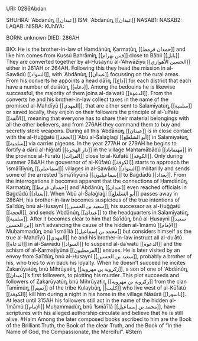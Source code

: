 URI: 0286Abdan

SHUHRA: ʿAbdānủȵ [[عبدان]]
ISM: ʿAbdānủȵ [[عبدان]]
NASAB1:
NASAB2:
LAQAB:
NISBA:
KUNYA:

BORN: unknown
DIED: 286AH

BIO: He is the brother-in-law of Ḥamdānủȵ Ḳarmaṭủȵ [[حمدان قرمط]] and like him comes from Ḳussủ Bahrāmỉȵ [[قس بهرام]] close to Bābil [[بابل]]. They are converted together by al-Ḥusaynủ al-ʾAhwāzīyủ [[الحسين الأهوازي]] either in 261AH or 264AH. Following this they head the mission in al-Sawādủ [[السواد]], with ʿAbdānủȵ [[عبدان]] focussing on the rural areas. From his converts he appoints a head dāʿỉȵ [[داع]] for each district that each have a number of duʿāŧủȵ [[دعاة]]. Among the bedouins he is likewise successful, the majority of them joins al-daʿwaŧủ [[الدعوة]]. From the converts he and his brother-in-law collect taxes in the name of the promised al-Mahdīyủ [[المهدي]], that are either sent to Salamīyaŧủȵ [[سلمية]] or saved locally, they enjoin on their followers the principle of al-ʾulfaŧủ [[الألفة]], meaning that everyone has to share their material belongings with all the other believers, and from 276AH they command them to buy and secretly store weapons. During all this ʿAbdānủȵ [[عبدان]] is in close contact with the al-Ḥuǧǧaŧủ [[الحجة]] ʾAbū al-Šalaġlaġỉ [[أبو الشلغلغ]] in Salamīyaŧủȵ [[سلمية]] via carrier pigeons. In the year 277AH or 279AH he begins to fortify a dārủ al-hiǧraŧỉ [[دار الهجرة]] in the village Mahtamābādủ [[مهتماباد]] in the province al-Furātủ [[الفرات]] close to al-Kūfaŧủ [[الكوفة]]. Only during summer 284AH the gouvernor of al-Kūfaŧủ [[الكوفة]] starts to approach the ʾismāʿīlīyủȵ [[إسماعيلي]] villages in al-Sawādủ [[السواد]] militarilly and sends some of the arrested ʾIsmāʿīlīyūnả [[إسماعيليون]] to Baġdādủ [[بغداد]]. From the interrogations it becomes apparent that the connections of Ḥamdānủȵ Ḳarmaṭủȵ [[حمدان قرمط]] and ʿAbdānủȵ [[عبدان]] even reached officials in Baġdādủ [[بغداد]]. When ʾAbū al-Šalaġlaġỉ [[أبو الشلغلغ]] passes away in 286AH, his brother-in-law becomes suspicious of the true intentions of Saʿīdủȵ bnủ al-Ḥusaynỉ [[سعيد بن الحسين]], his successor as al-Ḥuǧǧaŧủ [[الحجة]], and sends ʿAbdānủȵ [[عبدان]] to the headquarters in Salamīyaŧủȵ [[سلمية]]. After it becomes clear to him that Saʿīdủȵ bnủ al-Ḥusaynỉ [[سعيد بن الحسين]] isn’t advancing the cause of the hidden al-ʾImāmủ [[الإمام]] Muḥammadủȵ bnủ ʾIsmāʿīlả [[محمد بن إسماعيل]] but considers himself as the true al-Mahdīyủ [[المهدي]] he and his brother-in-law instruct all al-duʿāŧủ [[الدعاة]] in al-Sawādủ [[السواد]] to suspend al-daʿwaŧủ [[الدعوة]] and the schism of al-Ḳarmaṭīyūnả [[القرمطيون]] ensues. He is later visited by an envoy from Saʿīdủȵ bnủ al-Ḥusaynỉ [[سعيد بن الحسين]], probably a brother of his, who tries to win back his loyalty. When he doesn’t succeed he incites Zakarūyaŧủȵ bnủ Mihrūyaŧỉȵ [[زكروية بن مهروية]], a son of one of ʿAbdānủȵ [[عبدان]]’s first followers, to plotting his murder. This plot succeeds and followers of Zakarūyaŧủȵ bnủ Mihrūyaŧỉȵ [[زكروية بن مهروية]] from the clan Tamīmủȵ [[تميم]] of the tribe Kulaybủȵ [[كليب]] who live west of al-Kūfaŧủ [[الكوفة]] kill him during a night in his home in the village Nāsūrā [[ناسورا]]. At least until 315AH his followers still act in the name of the hidden al-ʾImāmủ [[الإمام]] Muḥammadủȵ bnủ ʾIsmāʿīlả [[محمد بن إسماعيل]], have scriptures with his alleged authorship circulate and believe that he is still alive. #Halm Among the later composed books ascribed to him are the Book of the Brilliant Truth, the Book of the clear Truth, and the Book of “In the Name of God, the Compassionate, the Merciful”. #Stern

